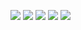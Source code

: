 
![](http://github-profile-summary-cards.vercel.app/api/cards/profile-details?username=liebespaar93&theme=react)
![](http://github-profile-summary-cards.vercel.app/api/cards/repos-per-language?username=liebespaar93&theme=react)
![](http://github-profile-summary-cards.vercel.app/api/cards/most-commit-language?username=liebespaar93&theme=react)
![](http://github-profile-summary-cards.vercel.app/api/cards/stats?username=liebespaar93&theme=react)
![](http://github-profile-summary-cards.vercel.app/api/cards/productive-time?username=liebespaar93&theme=react&utcOffset=8)

